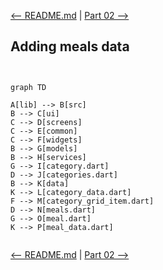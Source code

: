 [<-- README.md](https://github.com/PriyathamVarma/Learn-Flutter/blob/main/Meals-App/README.md) | [Part 02 -->](https://github.com/PriyathamVarma/Learn-Flutter/blob/main/Meals-App/Part-02.md)

## Adding meals data

```mermaid


graph TD

A[lib] --> B[src]
B --> C[ui]
C --> D[screens]
C --> E[common]
C --> F[widgets]
B --> G[models]
B --> H[services]
G --> I[category.dart]
D --> J[categories.dart]
B --> K[data]
K --> L[category_data.dart]
F --> M[category_grid_item.dart]
D --> N[meals.dart]
G --> O[meal.dart]
K --> P[meal_data.dart]


```





[<-- README.md](https://github.com/PriyathamVarma/Learn-Flutter/blob/main/Meals-App/README.md) | [Part 02 -->](https://github.com/PriyathamVarma/Learn-Flutter/blob/main/Meals-App/Part-02.md)
